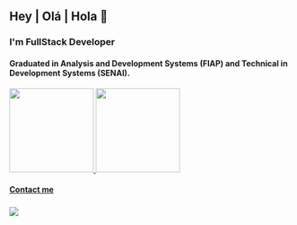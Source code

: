 ## Hey | Olá | Hola 👋

### I'm FullStack Developer
#### Graduated in Analysis and Development Systems (FIAP) and Technical in Development Systems (SENAI).


<div>
  <a href="https://github.com/bielvdm">
  <img height="150em" src="https://github-readme-stats.vercel.app/api?username=bielvdm&show_icons=true&theme=radical&include_all_commits=true&count_private=true"/>
  <img height="150em" src="https://github-readme-stats.vercel.app/api/top-langs/?username=bielvdm&layout=compact&langs_count=6&theme=dracula"/>
</div>
 
  #### Contact me
  ###
  <div> 
  <a href="https://www.linkedin.com/in/gabriel-viana-348b9328/" target="_blank"><img src="https://img.shields.io/badge/-LinkedIn-%230077B5?style=for-the-badge&logo=linkedin&logoColor=white" target="_blank"></a> 
  
</div>
